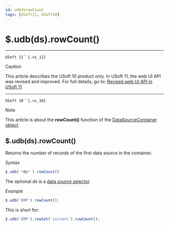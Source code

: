 ```yaml
---
id: udbdsrowCount
tags: [USoft11, USoft10]
---
```

# $.udb(ds).rowCount()



----

`USoft 11``{.vs_11}`

> [!CAUTION]
> This article describes the USoft 10 product only.
> In USoft 11, the web UI API was revised and improved. For full details, go to:
> [Revised web UI API in USoft 11](/docs/Web_and_app_UIs/UDB_udb/Revised_web_UI_API_in_USoft_11.md)

----

`USoft 10``{.vs_10}`

> [!NOTE]
> This article is about the **rowCount()** function of the [DataSourceContainer object](/docs/Web_and_app_UIs/UDB_DataSourceContainer).

## **$.udb(ds).rowCount()**

Returns the number of records of the first data source in the container.

*Syntax*

```js
$.udb( *ds* ).rowCount()
```

The optional *ds* is a [data source selector](/docs/Web_and_app_UIs/UDB_DataSourceMetaContainer/UDB_DataSourceMetaContainer_object.md).

*Example*

```js
$.udb('EMP').rowCount();
```

This is short for:

```js
$.udb('EMP').rowSet('current').rowCount();
```

 